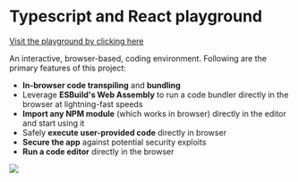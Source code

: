 # Typescript and React playground

[Visit the playground by clicking here](https://tsx.vighnesh153.com/)

An interactive, browser-based, coding environment. Following are the primary features of this project:

- **In-browser code transpiling** and **bundling**
- Leverage **ESBuild's Web Assembly** to run a code bundler directly in the browser at lightning-fast speeds
- **Import any NPM module** (which works in browser) directly in the editor and start using it
- Safely **execute user-provided code** directly in browser
- **Secure the app** against potential security exploits
- **Run a code editor** directly in the browser

![](https://i.imgur.com/gdUR2Kc.png)
